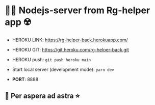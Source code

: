 # 👨‍⚕️ Nodejs-server from Rg-helper app ☢️   

* HEROKU LINK: https://rg-helper-back.herokuapp.com/
* HEROKU GIT: https://git.heroku.com/rg-helper-back.git
* HEROKU push: `git push heroku main`

* Start local server (development mode): `yarn dev` 
* **PORT**: 8888

## 🌠 Per aspera ad astra ⭐ 



